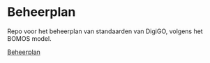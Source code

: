 # Beheerplan
Repo voor het beheerplan van standaarden van DigiGO, volgens het BOMOS model.

[Beheerplan](https://nl-digigo.github.io/beheerplan/beheerplan)
